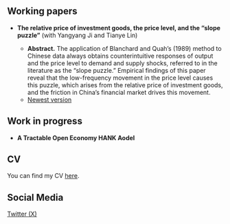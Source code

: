 ## Working papers
* **The relative price of investment goods, the price level, and the “slope puzzle”** (with Yangyang Ji and Tianye Lin)

   - **Abstract.** The application of Blanchard and Quah’s (1989) method to Chinese data always obtains counterintuitive responses of output and the price level to demand and supply shocks, referred to in the literature as the “slope puzzle.” Empirical findings of this paper reveal that the low-frequency movement in the price level causes this puzzle, which arises from the relative price of investment goods, and the friction in China’s financial market drives this movement.
   - <a href="WorkingPapers/workingpaper1.pdf">Newest version</a>


## Work in progress
* **A Tractable Open Economy HANK Aodel** 

## CV
You can find my CV <a href="SZhang_CV.pdf">here</a>.

## Social Media 
<a rel="me" href="https://twitter.com/realSenZHANG">Twitter (X)</a><br />

